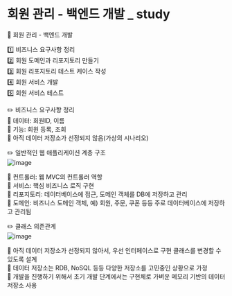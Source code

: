 # 회원 관리 - 백엔드 개발 _ study

:book: 회원 관리 - 백엔드 개발 <br/>

:one: 비즈니스 요구사항 정리 <br/>
:two: 회원 도메인과 리포지토리 만들기 <br/>
:three: 회원 리포지토리 테스트 케이스 작성 <br/>
:four: 회원 서비스 개발 <br/>
:five: 회원 서비스 테스트 <br/>


✏️ 비즈니스 요구사항 정리  <br/>
:round_pushpin: 데이터: 회원ID, 이름 <br/>
:round_pushpin: 기능: 회원 등록, 조회 <br/>
:round_pushpin: 아직 데이터 저장소가 선정되지 않음(가상의 시나리오) <br/>

✏️ 일반적인 웹 애플리케이션 계층 구조 <br/>
![image](https://user-images.githubusercontent.com/102573192/211017919-27707627-1420-4638-9be1-a4e4340d0df6.png) <br/>

:round_pushpin: 컨트롤러: 웹 MVC의 컨트롤러 역할 <br/>
:round_pushpin: 서비스: 핵심 비즈니스 로직 구현 <br/>
:round_pushpin: 리포지토리: 데이터베이스에 접근, 도메인 객체를 DB에 저장하고 관리 <br/>
:round_pushpin: 도메인: 비즈니스 도메인 객체, 예) 회원, 주문, 쿠폰 등등 주로 데이터베이스에 저장하고 관리됨 <br/>

✏️ 클래스 의존관계 <br/>
![image](https://user-images.githubusercontent.com/102573192/211017957-0752be48-323e-46ca-9dc7-a8425ee8f1dc.png) <br/>

:round_pushpin: 아직 데이터 저장소가 선정되지 않아서, 우선 인터페이스로 구현 클래스를 변경할 수 있도록 설계 <br/>
:round_pushpin: 데이터 저장소는 RDB, NoSQL 등등 다양한 저장소를 고민중인 상황으로 가정 <br/>
:round_pushpin: 개발을 진행하기 위해서 초기 개발 단계에서는 구현체로 가벼운 메모리 기반의 데이터 저장소 사용 <br/>

